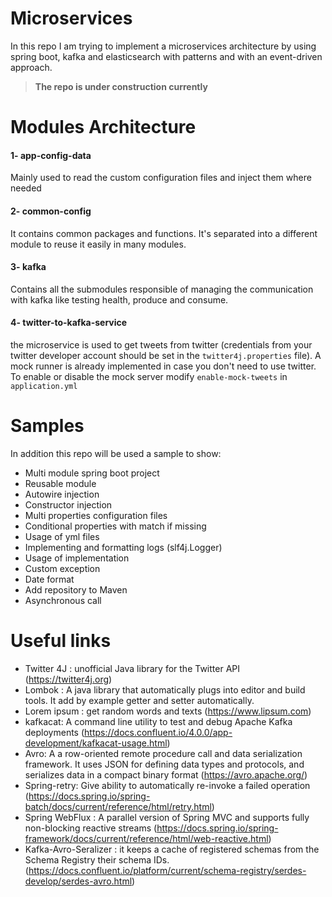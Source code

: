 # Microservices

In this repo I am trying to implement a microservices architecture by using spring boot, kafka and elasticsearch with patterns and with an event-driven approach.


> **The repo is under construction currently** 

Modules Architecture 
=============
#### **1- app-config-data**
Mainly used to read the custom configuration files and inject them where needed

#### **2- common-config**
It contains common packages and functions. It's separated into a different module to reuse it easily in many modules. 

#### **3- kafka**
Contains all the submodules responsible of managing the communication with kafka like testing health, produce and consume.

#### **4- twitter-to-kafka-service**
the microservice is used to get tweets from twitter (credentials from your twitter developer account should be set in the `twitter4j.properties` file). 
A mock runner is already implemented in case you don't need to use twitter. 
To enable or disable the mock server modify `enable-mock-tweets` in `application.yml`



Samples
=============

In addition this repo will be used a sample to show:
- Multi module spring boot project
- Reusable module 
- Autowire injection 
- Constructor injection 
- Multi properties configuration files
- Conditional properties with match if missing
- Usage of yml files
- Implementing and formatting logs (slf4j.Logger)
- Usage of implementation 
- Custom exception
- Date format
- Add repository to Maven
- Asynchronous call


Useful links
=============

- Twitter 4J : unofficial Java library for the Twitter API (https://twitter4j.org)
- Lombok : A java library that automatically plugs into editor and build tools. It add by example getter and setter automatically.
- Lorem ipsum : get random words and texts (https://www.lipsum.com)
- kafkacat: A command line utility to test and debug Apache Kafka deployments (https://docs.confluent.io/4.0.0/app-development/kafkacat-usage.html)
- Avro: A a row-oriented remote procedure call and data serialization framework. It uses JSON for defining data types and protocols, and serializes data in a compact binary format (https://avro.apache.org/)
- Spring-retry: Give ability to automatically re-invoke a failed operation (https://docs.spring.io/spring-batch/docs/current/reference/html/retry.html)
- Spring WebFlux : A parallel version of Spring MVC and supports fully non-blocking reactive streams (https://docs.spring.io/spring-framework/docs/current/reference/html/web-reactive.html)
- Kafka-Avro-Seralizer : it keeps a cache of registered schemas from the Schema Registry their schema IDs. (https://docs.confluent.io/platform/current/schema-registry/serdes-develop/serdes-avro.html)



